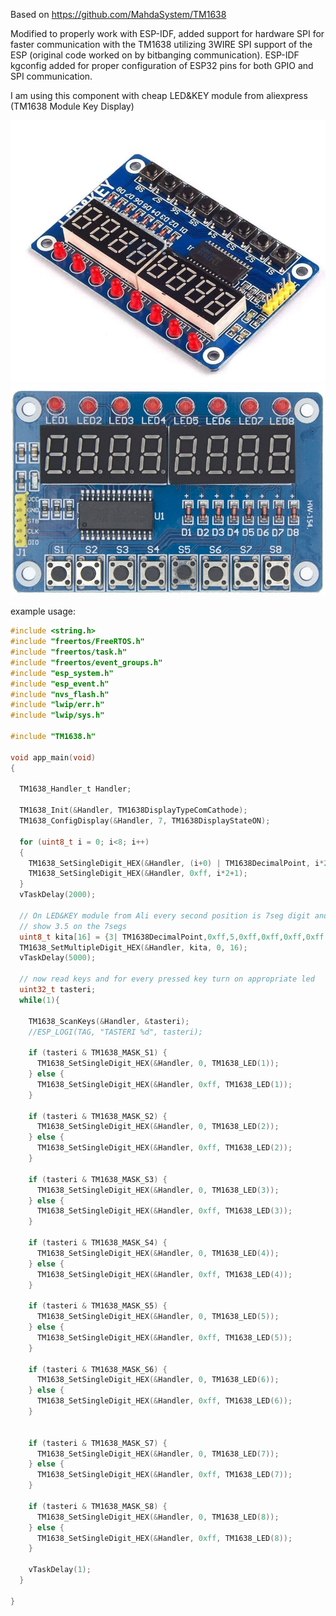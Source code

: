 Based on https://github.com/MahdaSystem/TM1638

Modified to properly work with ESP-IDF, added support for hardware SPI for faster communication with the TM1638 utilizing 3WIRE SPI support of the ESP (original code worked on by bitbanging communication). ESP-IDF kgconfig added for proper configuration of ESP32 pins for both GPIO and SPI communication. 

I am using this component with cheap LED&KEY module from aliexpress (TM1638 Module Key Display)

![TM1638 LED&KEY](./lednkey.jpg?raw=true "TM1638 LED&KEY Module from AliExpress")
![TM1638 LED&KEY](./lednkey1.jpg?raw=true "TM1638 LED&KEY Module from AliExpress")

example usage:

```C
#include <string.h>
#include "freertos/FreeRTOS.h"
#include "freertos/task.h"
#include "freertos/event_groups.h"
#include "esp_system.h"
#include "esp_event.h"
#include "nvs_flash.h"
#include "lwip/err.h"
#include "lwip/sys.h"

#include "TM1638.h"

void app_main(void)
{

  TM1638_Handler_t Handler;

  TM1638_Init(&Handler, TM1638DisplayTypeComCathode);
  TM1638_ConfigDisplay(&Handler, 7, TM1638DisplayStateON);

  for (uint8_t i = 0; i<8; i++)
  {
    TM1638_SetSingleDigit_HEX(&Handler, (i+0) | TM1638DecimalPoint, i*2);
    TM1638_SetSingleDigit_HEX(&Handler, 0xff, i*2+1);
  }
  vTaskDelay(2000);

  // On LED&KEY module from Ali every second position is 7seg digit and between them are the LEDS
  // show 3.5 on the 7segs
  uint8_t kita[16] = {3| TM1638DecimalPoint,0xff,5,0xff,0xff,0xff,0xff,0xff,0xff,0xff,0xff,0xff,0xff,0xff,0xff,0xff};
  TM1638_SetMultipleDigit_HEX(&Handler, kita, 0, 16);
  vTaskDelay(5000);

  // now read keys and for every pressed key turn on appropriate led 
  uint32_t tasteri;
  while(1){
    
    TM1638_ScanKeys(&Handler, &tasteri);
    //ESP_LOGI(TAG, "TASTERI %d", tasteri);
    
    if (tasteri & TM1638_MASK_S1) {
      TM1638_SetSingleDigit_HEX(&Handler, 0, TM1638_LED(1));
    } else {
      TM1638_SetSingleDigit_HEX(&Handler, 0xff, TM1638_LED(1));
    }
    
    if (tasteri & TM1638_MASK_S2) {
      TM1638_SetSingleDigit_HEX(&Handler, 0, TM1638_LED(2));
    } else {
      TM1638_SetSingleDigit_HEX(&Handler, 0xff, TM1638_LED(2));
    }

    if (tasteri & TM1638_MASK_S3) {
      TM1638_SetSingleDigit_HEX(&Handler, 0, TM1638_LED(3));
    } else {
      TM1638_SetSingleDigit_HEX(&Handler, 0xff, TM1638_LED(3));
    }

    if (tasteri & TM1638_MASK_S4) {
      TM1638_SetSingleDigit_HEX(&Handler, 0, TM1638_LED(4));
    } else {
      TM1638_SetSingleDigit_HEX(&Handler, 0xff, TM1638_LED(4));
    }

    if (tasteri & TM1638_MASK_S5) {
      TM1638_SetSingleDigit_HEX(&Handler, 0, TM1638_LED(5));
    } else {
      TM1638_SetSingleDigit_HEX(&Handler, 0xff, TM1638_LED(5));
    }
    
    if (tasteri & TM1638_MASK_S6) {
      TM1638_SetSingleDigit_HEX(&Handler, 0, TM1638_LED(6));
    } else {
      TM1638_SetSingleDigit_HEX(&Handler, 0xff, TM1638_LED(6));
    }


    if (tasteri & TM1638_MASK_S7) {
      TM1638_SetSingleDigit_HEX(&Handler, 0, TM1638_LED(7));
    } else {
      TM1638_SetSingleDigit_HEX(&Handler, 0xff, TM1638_LED(7));
    }

    if (tasteri & TM1638_MASK_S8) {
      TM1638_SetSingleDigit_HEX(&Handler, 0, TM1638_LED(8));
    } else {
      TM1638_SetSingleDigit_HEX(&Handler, 0xff, TM1638_LED(8));
    }

    vTaskDelay(1);
  } 

}

```